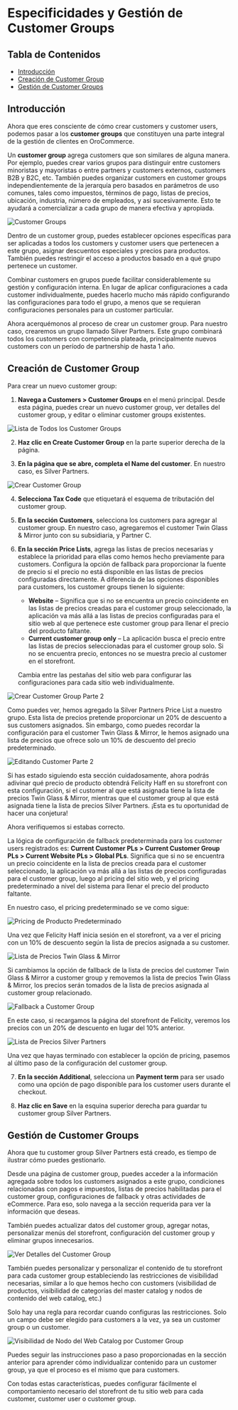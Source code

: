 # Especificidades y Gestión de Customer Groups

## Tabla de Contenidos
- [Introducción](#introducción)
- [Creación de Customer Group](#creación-de-customer-group)
- [Gestión de Customer Groups](#gestión-de-customer-groups)

## Introducción

Ahora que eres consciente de cómo crear customers y customer users, podemos pasar a los **customer groups** que constituyen una parte integral de la gestión de clientes en OroCommerce.

Un **customer group** agrega customers que son similares de alguna manera. Por ejemplo, puedes crear varios grupos para distinguir entre customers minoristas y mayoristas o entre partners y customers externos, customers B2B y B2C, etc. También puedes organizar customers en customer groups independientemente de la jerarquía pero basados en parámetros de uso comunes, tales como impuestos, términos de pago, listas de precios, ubicación, industria, número de empleados, y así sucesivamente. Esto te ayudará a comercializar a cada grupo de manera efectiva y apropiada.

![Customer Groups](https://hive.oroinc.com/wp-content/uploads/sites/21/2021/02/customer_groups.png)

Dentro de un customer group, puedes establecer opciones específicas para ser aplicadas a todos los customers y customer users que pertenecen a este grupo, asignar descuentos especiales y precios para productos. También puedes restringir el acceso a productos basado en a qué grupo pertenece un customer.

Combinar customers en grupos puede facilitar considerablemente su gestión y configuración interna. En lugar de aplicar configuraciones a cada customer individualmente, puedes hacerlo mucho más rápido configurando las configuraciones para todo el grupo, a menos que se requieran configuraciones personales para un customer particular.

Ahora acerquémonos al proceso de crear un customer group. Para nuestro caso, crearemos un grupo llamado Silver Partners. Este grupo combinará todos los customers con competencia plateada, principalmente nuevos customers con un período de partnership de hasta 1 año.

## Creación de Customer Group

Para crear un nuevo customer group:

1. **Navega a Customers > Customer Groups** en el menú principal. Desde esta página, puedes crear un nuevo customer group, ver detalles del customer group, y editar o eliminar customer groups existentes.

![Lista de Todos los Customer Groups](https://hive.oroinc.com/wp-content/uploads/sites/21/2021/02/all_customer_groups_list-1-768x309.png)

2. **Haz clic en Create Customer Group** en la parte superior derecha de la página.

3. **En la página que se abre, completa el Name del customer**. En nuestro caso, es Silver Partners.

![Crear Customer Group](https://hive.oroinc.com/wp-content/uploads/sites/21/2021/02/create_customer_group-1024x417.png)

4. **Selecciona Tax Code** que etiquetará el esquema de tributación del customer group.

5. **En la sección Customers**, selecciona los customers para agregar al customer group. En nuestro caso, agregaremos el customer Twin Glass & Mirror junto con su subsidiaria, y Partner C.

6. **En la sección Price Lists**, agrega las listas de precios necesarias y establece la prioridad para ellas como hemos hecho previamente para customers. Configura la opción de fallback para proporcionar la fuente de precio si el precio no está disponible en las listas de precios configuradas directamente. A diferencia de las opciones disponibles para customers, los customer groups tienen lo siguiente:

   - **Website** – Significa que si no se encuentra un precio coincidente en las listas de precios creadas para el customer group seleccionado, la aplicación va más allá a las listas de precios configuradas para el sitio web al que pertenece este customer group para llenar el precio del producto faltante.
   - **Current customer group only** – La aplicación busca el precio entre las listas de precios seleccionadas para el customer group solo. Si no se encuentra precio, entonces no se muestra precio al customer en el storefront.

   Cambia entre las pestañas del sitio web para configurar las configuraciones para cada sitio web individualmente.

![Crear Customer Group Parte 2](https://hive.oroinc.com/wp-content/uploads/sites/21/2021/02/create_customer_group_part2-1024x411.png)

Como puedes ver, hemos agregado la Silver Partners Price List a nuestro grupo. Esta lista de precios pretende proporcionar un 20% de descuento a sus customers asignados. Sin embargo, como puedes recordar la configuración para el customer Twin Glass & Mirror, le hemos asignado una lista de precios que ofrece solo un 10% de descuento del precio predeterminado.

![Editando Customer Parte 2](https://hive.oroinc.com/wp-content/uploads/sites/21/2021/02/editing_customer_part_2-1024x458.png)

Si has estado siguiendo esta sección cuidadosamente, ahora podrás adivinar qué precio de producto obtendrá Felicity Haff en su storefront con esta configuración, si el customer al que está asignada tiene la lista de precios Twin Glass & Mirror, mientras que el customer group al que está asignada tiene la lista de precios Silver Partners. ¡Esta es tu oportunidad de hacer una conjetura!

Ahora verifiquemos si estabas correcto.

La lógica de configuración de fallback predeterminada para los customer users registrados es: **Current Customer PLs > Current Customer Group PLs > Current Website PLs > Global PLs**. Significa que si no se encuentra un precio coincidente en la lista de precios creada para el customer seleccionado, la aplicación va más allá a las listas de precios configuradas para el customer group, luego al pricing del sitio web, y el pricing predeterminado a nivel del sistema para llenar el precio del producto faltante.

En nuestro caso, el pricing predeterminado se ve como sigue:

![Pricing de Producto Predeterminado](https://hive.oroinc.com/wp-content/uploads/sites/21/2021/02/default_product_pricing-1-768x429.png)

Una vez que Felicity Haff inicia sesión en el storefront, va a ver el pricing con un 10% de descuento según la lista de precios asignada a su customer.

![Lista de Precios Twin Glass & Mirror](https://hive.oroinc.com/wp-content/uploads/sites/21/2021/02/twin_glass__mirror_price_list-1-768x525.png)

Si cambiamos la opción de fallback de la lista de precios del customer Twin Glass & Mirror a customer group y removemos la lista de precios Twin Glass & Mirror, los precios serán tomados de la lista de precios asignada al customer group relacionado.

![Fallback a Customer Group](https://hive.oroinc.com/wp-content/uploads/sites/21/2021/02/fallback_to_customer_group-1-768x273.png)

En este caso, si recargamos la página del storefront de Felicity, veremos los precios con un 20% de descuento en lugar del 10% anterior.

![Lista de Precios Silver Partners](https://hive.oroinc.com/wp-content/uploads/sites/21/2021/02/silver_partners_price_list-1-768x518.png)

Una vez que hayas terminado con establecer la opción de pricing, pasemos al último paso de la configuración del customer group.

7. **En la sección Additional**, selecciona un **Payment term** para ser usado como una opción de pago disponible para los customer users durante el checkout.

8. **Haz clic en Save** en la esquina superior derecha para guardar tu customer group Silver Partners.

## Gestión de Customer Groups

Ahora que tu customer group Silver Partners está creado, es tiempo de ilustrar cómo puedes gestionarlo.

Desde una página de customer group, puedes acceder a la información agregada sobre todos los customers asignados a este grupo, condiciones relacionadas con pagos e impuestos, listas de precios habilitadas para el customer group, configuraciones de fallback y otras actividades de eCommerce. Para eso, solo navega a la sección requerida para ver la información que deseas.

También puedes actualizar datos del customer group, agregar notas, personalizar menús del storefront, configuración del customer group y eliminar grupos innecesarios.

![Ver Detalles del Customer Group](https://hive.oroinc.com/wp-content/uploads/sites/21/2021/02/view_customer_group_details-1-768x392.png)

También puedes personalizar y personalizar el contenido de tu storefront para cada customer group estableciendo las restricciones de visibilidad necesarias, similar a lo que hemos hecho con customers (visibilidad de productos, visibilidad de categorías del master catalog y nodos de contenido del web catalog, etc.)

Solo hay una regla para recordar cuando configuras las restricciones. Solo un campo debe ser elegido para customers a la vez, ya sea un customer group o un customer.

![Visibilidad de Nodo del Web Catalog por Customer Group](https://hive.oroinc.com/wp-content/uploads/sites/21/2021/02/web_catalog_node_visibility_customer_group-768x275.png)

Puedes seguir las instrucciones paso a paso proporcionadas en la sección anterior para aprender cómo individualizar contenido para un customer group, ya que el proceso es el mismo que para customers.

Con todas estas características, puedes configurar fácilmente el comportamiento necesario del storefront de tu sitio web para cada customer, customer user o customer group.